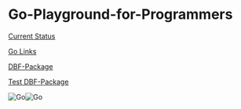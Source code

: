 # Go-Playground-for-Programmers


[Current Status](https://github.com/Com1Software/Go-Playground-for-Programmers/wiki/Current-Status)

[Go Links](https://github.com/Com1Software/DBF-Package)

[DBF-Package](https://github.com/Com1Software/Go-Playground-for-Programmers/wiki/Golang-Links)

[Test DBF-Package](https://github.com/Com1Software/Test-DBF-Package)


![Go](https://www.eternaldev.com/static/bd050a890f2d9f5e9819d6253be0797c/40a1d/o6aczwfv_400x400.webp)![Go](https://miro.medium.com/max/790/1*mWU0yD57BQ4RyHUnqLQLkA.jpeg) 

